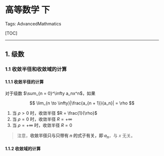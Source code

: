 # 高等数学 下

Tags: AdvancedMathmatics

[TOC]

---

## 1. 级数

### 1.1 收敛半径和收敛域的计算

#### 1.1.1 收敛半径的计算

对于级数 $\sum_{n = 0}^\infty a_nx^n$，如果

$$
\lim_{n \to \infty}|\frac{a_{n + 1}}{a_n}| = \rho
$$

1. 当 $\rho \gt 0$ 时，收敛半径 $R = \frac{1}{\rho}$
2. 当 $\rho = 0$ 时，收敛半径 $R = + \infty$
3. 当 $\rho = + \infty$ 时，收敛半径 $R = 0$

> 注意，**收敛半径只与只带有 $n$ 的式子有关，即 $a_n$**，与 $x$ 无关。

#### 1.1.2 收敛域的计算
